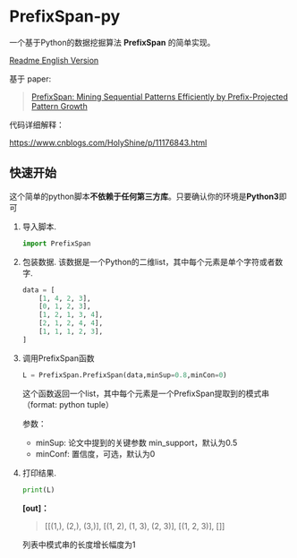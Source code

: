 # PrefixSpan-py

一个基于Python的数据挖掘算法 **PrefixSpan** 的简单实现。

[Readme English Version](README.md)

基于 paper:

> [PrefixSpan: Mining Sequential Patterns Efficiently by Prefix-Projected Pattern Growth](http://hanj.cs.illinois.edu/pdf/span01.pdf)

代码详细解释：

https://www.cnblogs.com/HolyShine/p/11176843.html

## 快速开始

这个简单的python脚本**不依赖于任何第三方库**。只要确认你的环境是**Python3**即可

1. 导入脚本.

   ```python
   import PrefixSpan
   ```

2. 包装数据. 该数据是一个Python的二维list，其中每个元素是单个字符或者数字.

   ```python
   data = [
       [1, 4, 2, 3],
       [0, 1, 2, 3],
       [1, 2, 1, 3, 4],
       [2, 1, 2, 4, 4],
       [1, 1, 1, 2, 3],
   ]
   ```

3. 调用PrefixSpan函数

   ```python
   L = PrefixSpan.PrefixSpan(data,minSup=0.8,minCon=0)
   ```

   这个函数返回一个list，其中每个元素是一个PrefixSpan提取到的模式串（format: python tuple）
   
   参数：
   
   - minSup: 论文中提到的关键参数 min_support，默认为0.5
   - minConf: 置信度，可选，默认为0
   
4. 打印结果.

   ```python
   print(L)
   ```

   **[out]：**

   > [[(1,), (2,), (3,)], [(1, 2), (1, 3), (2, 3)], [(1, 2, 3)], []]

   列表中模式串的长度增长幅度为1